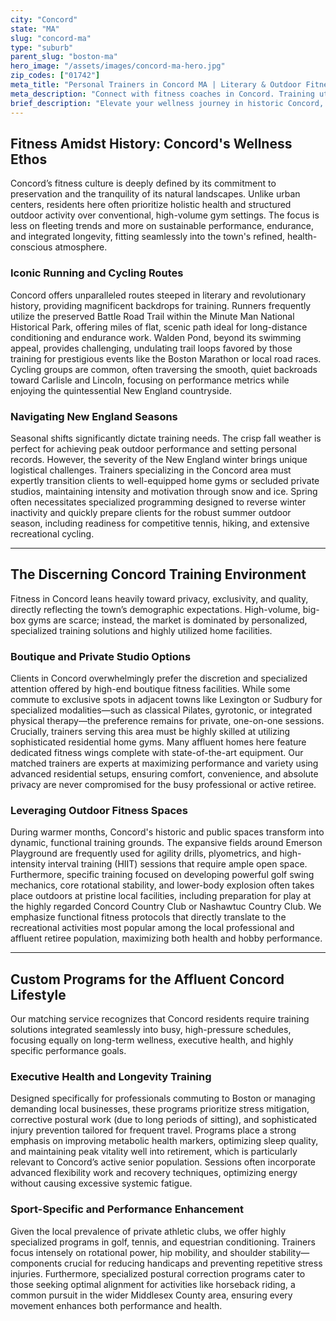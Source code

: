 ```yaml
---
city: "Concord"
state: "MA"
slug: "concord-ma"
type: "suburb"
parent_slug: "boston-ma"
hero_image: "/assets/images/concord-ma-hero.jpg"
zip_codes: ["01742"]
meta_title: "Personal Trainers in Concord MA | Literary & Outdoor Fitness"
meta_description: "Connect with fitness coaches in Concord. Training utilizing the area's extensive trails, natural parks, and private home gyms."
brief_description: "Elevate your wellness journey in historic Concord, MA. We connect you with vetted, elite personal trainers who specialize in performance, longevity, and discreet private fitness. Whether you require in-home training near Monument Square or specialized programming for golf performance at Concord Country Club, our service ensures a perfect match. Stop searching and start achieving. Schedule your complimentary consultation today and experience the pinnacle of bespoke personal training tailored to the discerning Concord lifestyle."
---
```

## Fitness Amidst History: Concord's Wellness Ethos

Concord’s fitness culture is deeply defined by its commitment to preservation and the tranquility of its natural landscapes. Unlike urban centers, residents here often prioritize holistic health and structured outdoor activity over conventional, high-volume gym settings. The focus is less on fleeting trends and more on sustainable performance, endurance, and integrated longevity, fitting seamlessly into the town's refined, health-conscious atmosphere.

### Iconic Running and Cycling Routes

Concord offers unparalleled routes steeped in literary and revolutionary history, providing magnificent backdrops for training. Runners frequently utilize the preserved Battle Road Trail within the Minute Man National Historical Park, offering miles of flat, scenic path ideal for long-distance conditioning and endurance work. Walden Pond, beyond its swimming appeal, provides challenging, undulating trail loops favored by those training for prestigious events like the Boston Marathon or local road races. Cycling groups are common, often traversing the smooth, quiet backroads toward Carlisle and Lincoln, focusing on performance metrics while enjoying the quintessential New England countryside.

### Navigating New England Seasons

Seasonal shifts significantly dictate training needs. The crisp fall weather is perfect for achieving peak outdoor performance and setting personal records. However, the severity of the New England winter brings unique logistical challenges. Trainers specializing in the Concord area must expertly transition clients to well-equipped home gyms or secluded private studios, maintaining intensity and motivation through snow and ice. Spring often necessitates specialized programming designed to reverse winter inactivity and quickly prepare clients for the robust summer outdoor season, including readiness for competitive tennis, hiking, and extensive recreational cycling.

---

## The Discerning Concord Training Environment

Fitness in Concord leans heavily toward privacy, exclusivity, and quality, directly reflecting the town’s demographic expectations. High-volume, big-box gyms are scarce; instead, the market is dominated by personalized, specialized training solutions and highly utilized home facilities.

### Boutique and Private Studio Options

Clients in Concord overwhelmingly prefer the discretion and specialized attention offered by high-end boutique fitness facilities. While some commute to exclusive spots in adjacent towns like Lexington or Sudbury for specialized modalities—such as classical Pilates, gyrotonic, or integrated physical therapy—the preference remains for private, one-on-one sessions. Crucially, trainers serving this area must be highly skilled at utilizing sophisticated residential home gyms. Many affluent homes here feature dedicated fitness wings complete with state-of-the-art equipment. Our matched trainers are experts at maximizing performance and variety using advanced residential setups, ensuring comfort, convenience, and absolute privacy are never compromised for the busy professional or active retiree.

### Leveraging Outdoor Fitness Spaces

During warmer months, Concord's historic and public spaces transform into dynamic, functional training grounds. The expansive fields around Emerson Playground are frequently used for agility drills, plyometrics, and high-intensity interval training (HIIT) sessions that require ample open space. Furthermore, specific training focused on developing powerful golf swing mechanics, core rotational stability, and lower-body explosion often takes place outdoors at pristine local facilities, including preparation for play at the highly regarded Concord Country Club or Nashawtuc Country Club. We emphasize functional fitness protocols that directly translate to the recreational activities most popular among the local professional and affluent retiree population, maximizing both health and hobby performance.

---

## Custom Programs for the Affluent Concord Lifestyle

Our matching service recognizes that Concord residents require training solutions integrated seamlessly into busy, high-pressure schedules, focusing equally on long-term wellness, executive health, and highly specific performance goals.

### Executive Health and Longevity Training

Designed specifically for professionals commuting to Boston or managing demanding local businesses, these programs prioritize stress mitigation, corrective postural work (due to long periods of sitting), and sophisticated injury prevention tailored for frequent travel. Programs place a strong emphasis on improving metabolic health markers, optimizing sleep quality, and maintaining peak vitality well into retirement, which is particularly relevant to Concord’s active senior population. Sessions often incorporate advanced flexibility work and recovery techniques, optimizing energy without causing excessive systemic fatigue.

### Sport-Specific and Performance Enhancement

Given the local prevalence of private athletic clubs, we offer highly specialized programs in golf, tennis, and equestrian conditioning. Trainers focus intensely on rotational power, hip mobility, and shoulder stability—components crucial for reducing handicaps and preventing repetitive stress injuries. Furthermore, specialized postural correction programs cater to those seeking optimal alignment for activities like horseback riding, a common pursuit in the wider Middlesex County area, ensuring every movement enhances both performance and health.